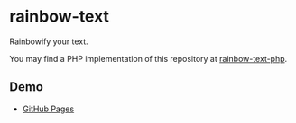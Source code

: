 # rainbow-text
Rainbowify your text.

You may find a PHP implementation of this repository at [rainbow-text-php](https://github.com/CharlesStover/rainbow-text-php/).

## Demo
* [GitHub Pages](https://charlesstover.github.io/rainbow-text/)
